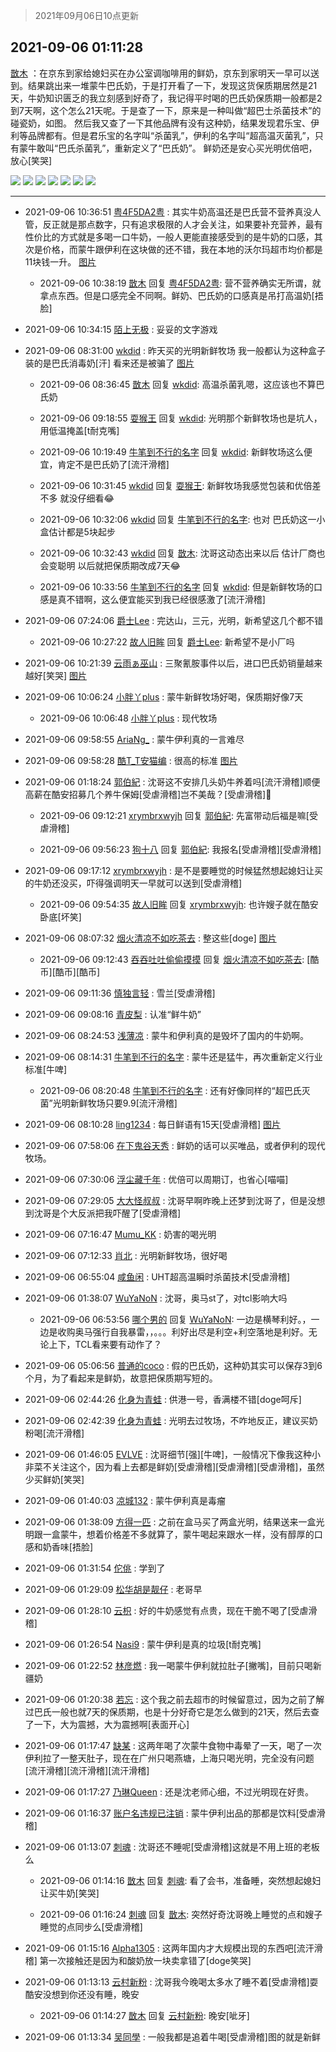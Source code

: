 > 2021年09月06日10点更新
<link rel="stylesheet" href="https://cdn.jsdelivr.net/gh/taotie6/sampleJSON@main/css/photo_show.css">
<meta name="referrer" content="no-referrer" />


 ## 2021-09-06 01:11:28 

 [㪚木](https://www.coolapk.com/feed/29794379?shareKey=YWY4NmZiZjA4NmRhNjEzNTA1N2U~) ：在京东到家给媳妇买在办公室调咖啡用的鲜奶，京东到家明天一早可以送到。结果跳出来一堆蒙牛巴氏奶，于是打开看了一下，发现这货保质期居然是21天，牛奶知识匮乏的我立刻感到好奇了，我记得平时喝的巴氏奶保质期一般都是2到7天啊，这个怎么21天呢。于是查了一下<!--break-->，原来是一种叫做“超巴士杀菌技术”的碰瓷奶，如图。
然后我又查了一下其他品牌有没有这种奶，结果发现君乐宝、伊利等品牌都有。但是君乐宝的名字叫“杀菌乳”，伊利的名字叫“超高温灭菌乳”，只有蒙牛敢叫“巴氏杀菌乳”，重新定义了“巴氏奶”。
鲜奶还是安心买光明优倍吧，放心[笑哭] 

<div class="album">
<img class="img-item" src="http://image.coolapk.com/feed/2021/0906/01/1081091_0650d7bf_1883_5285@1080x2340.jpeg" />
<img class="img-item" src="http://image.coolapk.com/feed/2021/0906/01/1081091_7f3984ba_1883_5287@1080x1175.jpeg" />
<img class="img-item" src="http://image.coolapk.com/feed/2021/0906/01/1081091_e4041cac_1883_5289@1080x6713.png" />
<img class="img-item" src="http://image.coolapk.com/feed/2021/0906/01/1081091_3738376e_1883_529@1080x1266.png" />
<img class="img-item" src="http://image.coolapk.com/feed/2021/0906/01/1081091_4a5b284f_1883_5292@1080x1162.jpeg" />
<img class="img-item" src="http://image.coolapk.com/feed/2021/0906/01/1081091_eeb54376_1883_5294@1080x859.png" />
<img class="img-item" src="http://image.coolapk.com/feed/2021/0906/01/1081091_339a85bf_1883_5296@1080x1534.png" />
</div>

 ------- 

- 2021-09-06 10:36:51 [粤4F5DA2粤](uid=983185) : 其实牛奶高温还是巴氏营不营养真没人管，反正就是那点数字，只有追求极限的人才会关注，如果要补充营养，最有性价比的方式就是多喝一口牛奶，一般人更能直接感受到的是牛奶的口感，其次是价格，而蒙牛跟伊利在这块做的还不错，我在本地的沃尔玛超市均价都是11块钱一升。 [图片](http://image.coolapk.com/feed/2021/0906/10/983185_a8b436d7_5800_0127@1080x5397.jpeg)

    - 2021-09-06 10:38:19 [㪚木](uid=1081091) 回复 [粤4F5DA2粤](uid=983185): 营不营养确实无所谓，就拿点东西。但是口感完全不同啊。鲜奶、巴氏奶的口感真是吊打高温奶[捂脸] 

- 2021-09-06 10:34:15 [陌上无极](uid=1205770) : 妥妥的文字游戏 

- 2021-09-06 08:31:00 [wkdid](uid=872292) : 昨天买的光明新鲜牧场  我一般都认为这种盒子装的是巴氏消毒奶[汗]  看来还是被骗了 [图片](http://image.coolapk.com/feed/2021/0906/08/872292_d6c5f1a8_8258_6503@2494x3325.jpeg)

    - 2021-09-06 08:36:45 [㪚木](uid=1081091) 回复 [wkdid](uid=872292): 高温杀菌乳嗯，这应该也不算巴氏奶 

    - 2021-09-06 09:18:55 [耍猴王](uid=2055455) 回复 [wkdid](uid=872292): 光明那个新鲜牧场也是坑人，用低温掩盖[t耐克嘴] 

    - 2021-09-06 10:19:49 [牛笔到不行的名字](uid=2374460) 回复 [wkdid](uid=872292): 新鲜牧场这么便宜，肯定不是巴氏奶了[流汗滑稽] 

    - 2021-09-06 10:31:45 [wkdid](uid=872292) 回复 [耍猴王](uid=2055455): 新鲜牧场我感觉包装和优倍差不多 就没仔细看😂 

    - 2021-09-06 10:32:06 [wkdid](uid=872292) 回复 [牛笔到不行的名字](uid=2374460): 也对  巴氏奶这一小盒估计都是5块起步 

    - 2021-09-06 10:32:43 [wkdid](uid=872292) 回复 [㪚木](uid=1081091): 沈哥这动态出来以后 估计厂商也会变聪明  以后就把保质期改成7天😂 

    - 2021-09-06 10:33:56 [牛笔到不行的名字](uid=2374460) 回复 [wkdid](uid=872292): 但是新鲜牧场的口感是真不错啊，这么便宜能买到我已经很感激了[流汗滑稽] 

- 2021-09-06 07:24:06 [爵士Lee](uid=811595) : 完达山，三元，光明，新希望这几个都不错 

    - 2021-09-06 10:27:22 [故人旧眸](uid=5481001) 回复 [爵士Lee](uid=811595): 新希望不是小厂吗 

- 2021-09-06 10:21:39 [云雨ぁ巫山](uid=12044741) : 三聚氰胺事件以后，进口巴氏奶销量越来越好[笑哭] [图片](http://image.coolapk.com/feed/2021/0906/10/12044741_b2d243f2_4898_073@1080x2311.jpeg)

- 2021-09-06 10:06:24 [小胖丫plus](uid=1222752) : 蒙牛新鲜牧场好喝，保质期好像7天 

    - 2021-09-06 10:06:48 [小胖丫plus](uid=1222752) : 现代牧场 

- 2021-09-06 09:58:55 [AriaNg_](uid=3504887) : 蒙牛伊利真的一言难尽 

- 2021-09-06 09:58:28 [酷T_T安猫编](uid=3220399) : 很高的标准 [图片](http://image.coolapk.com/feed/2021/0906/09/3220399_195487aa_3507_1695@1080x512.jpeg)

- 2021-09-06 01:18:24 [郭伯紀](uid=2859803) : 沈哥这不安排几头奶牛养着吗[流汗滑稽]顺便高薪在酷安招募几个养牛保姆[受虐滑稽]岂不美哉？[受虐滑稽]🙏 

    - 2021-09-06 09:12:21 [xrymbrxwyjh](uid=1710564) 回复 [郭伯紀](uid=2859803): 先富带动后福是嘛[受虐滑稽] 

    - 2021-09-06 09:56:23 [狗十八](uid=1812189) 回复 [郭伯紀](uid=2859803): 我报名[受虐滑稽][受虐滑稽] 

- 2021-09-06 09:17:12 [xrymbrxwyjh](uid=1710564) : 是不是要睡觉的时候猛然想起媳妇让买的牛奶还没买，吓得强调明天一早就可以送到[受虐滑稽] 

    - 2021-09-06 09:54:35 [故人旧眸](uid=5481001) 回复 [xrymbrxwyjh](uid=1710564): 也许嫂子就在酷安卧底[坏笑] 

- 2021-09-06 08:07:32 [烟火清凉不如吃茶去](uid=4279524) : 整这些[doge] [图片](http://image.coolapk.com/feed/2021/0906/08/4279524_5fb769ff_6846_1151@1080x493.jpeg)

    - 2021-09-06 09:12:43 [吞吞吐吐偷偷摸摸](uid=4177414) 回复 [烟火清凉不如吃茶去](uid=4279524): [酷币][酷币][酷币] 

- 2021-09-06 09:11:36 [慎独言轻](uid=1639501) : 雪兰[受虐滑稽] 

- 2021-09-06 09:08:16 [青皮梨](uid=1109281) : 认准“鲜牛奶” 

- 2021-09-06 08:24:53 [浅薄凉](uid=1630624) : 蒙牛和伊利真的是毁坏了国内的牛奶啊。 

- 2021-09-06 08:14:31 [牛笔到不行的名字](uid=2374460) : 蒙牛还是猛牛，再次重新定义行业标准[牛啤] 

    - 2021-09-06 08:20:48 [牛笔到不行的名字](uid=2374460) : 还有好像同样的“超巴氏灭菌”光明新鲜牧场只要9.9[流汗滑稽] 

- 2021-09-06 08:10:28 [ling1234](uid=738901) : 每日鲜语有15天[受虐滑稽] [图片](http://image.coolapk.com/feed/2021/0906/08/738901_c6c5ebf9_7027_0191@1080x2340.jpeg)

- 2021-09-06 07:58:06 [在下鬼谷天秀](uid=1463562) : 鲜奶的话可以买唯品，或者伊利的现代牧场。 

- 2021-09-06 07:30:06 [浮尘藏千年](uid=618671) : 优倍可以周期订，也省心[喵喵] 

- 2021-09-06 07:29:05 [大大怪叔叔](uid=956235) : 沈哥早啊昨晚上还梦到沈哥了，但是没想到沈哥是个大反派把我吓醒了[受虐滑稽] 

- 2021-09-06 07:16:47 [Mumu_KK](uid=1355663) : 奶害的喝光明 

- 2021-09-06 07:12:33 [肖北](uid=1156293) : 光明新鲜牧场，很好喝 

- 2021-09-06 06:55:04 [咸鱼闲](uid=3783511) : UHT超高温瞬时杀菌技术[受虐滑稽] 

- 2021-09-06 01:38:07 [WuYaNoN](uid=1260682) : 沈哥，奥马st了，对tcl影响大吗 

    - 2021-09-06 06:53:56 [哪个男的](uid=1057736) 回复 [WuYaNoN](uid=1260682): 一边是横琴利好。，一边是收购奥马强行自我暴雷，，。。。利好出尽是利空+利空落地是利好。无论上下，TCL看来要有动作了？ 

- 2021-09-06 05:06:56 [普通的coco](uid=2929321) : 假的巴氏奶，这种奶其实可以保存3到6个月，为了看起来是鲜奶，故意把保质期写短的。 

- 2021-09-06 02:44:26 [化身为青蛙](uid=1209189) : 供港一号，香满楼不错[doge呵斥] 

- 2021-09-06 02:42:39 [化身为青蛙](uid=1209189) : 光明去过牧场，不咋地反正，建议买奶粉喝[流汗滑稽] 

- 2021-09-06 01:46:05 [EVLVE](uid=624501) : 沈哥细节[强][牛啤]，一般情况下像我这种小非菜不关注这个，因为看上去都是鲜奶[受虐滑稽][受虐滑稽][受虐滑稽]，虽然少买鲜奶[笑哭] 

- 2021-09-06 01:40:03 [凉城132](uid=3231915) : 蒙牛伊利真是毒瘤 

- 2021-09-06 01:38:09 [方得一匹](uid=1818310) : 之前在盒马买了两盒光明，结果送来一盒光明跟一盒蒙牛，想着价格差不多就算了，蒙牛喝起来跟水一样，没有醇厚的口感和奶香味[捂脸] 

- 2021-09-06 01:31:54 [佗佻](uid=2824609) : 学到了 

- 2021-09-06 01:29:09 [松华胡是靓仔](uid=692318) : 老哥早 

- 2021-09-06 01:28:10 [云枳](uid=4374824) : 好的牛奶感觉有点贵，现在干脆不喝了[受虐滑稽] 

- 2021-09-06 01:26:54 [Nasi9](uid=2003986) : 蒙牛伊利是真的垃圾[t耐克嘴] 

- 2021-09-06 01:22:52 [林彦燃](uid=1381815) : 我一喝蒙牛伊利就拉肚子[撇嘴]，目前只喝新疆奶 

- 2021-09-06 01:20:38 [若忘](uid=459610) : 这个我之前去超市的时候留意过，因为之前了解过巴氏一般也就7天的保质期，也是十分好奇它是怎么做到的21天，然后去查了一下，大为震撼，大为震撼啊[表面开心] 

- 2021-09-06 01:17:47 [缺某](uid=3485535) : 这两年喝了次蒙牛食物中毒晕了一天，喝了一次伊利拉了一整天肚子，现在在广州只喝燕塘，上海只喝光明，完全没有问题[流汗滑稽][流汗滑稽][流汗滑稽] 

- 2021-09-06 01:17:27 [乃琳Queen](uid=2370903) : 还是沈老师心细，不过光明现在好贵。 

- 2021-09-06 01:16:37 [账户名违规已注销](uid=1039732) : 蒙牛伊利出品的那都是饮料[受虐滑稽] 

- 2021-09-06 01:13:07 [刺魂](uid=1662383) : 沈哥还不睡呢[受虐滑稽]这就是不用上班的老板么 

    - 2021-09-06 01:14:16 [㪚木](uid=1081091) 回复 [刺魂](uid=1662383): 看了会书，准备睡，突然想起媳妇让买牛奶[笑哭] 

    - 2021-09-06 01:16:24 [刺魂](uid=1662383) 回复 [㪚木](uid=1081091): 突然好奇沈哥晚上睡觉的点和嫂子睡觉的点同步么[受虐滑稽] 

- 2021-09-06 01:15:16 [Alpha1305](uid=4623127) : 这两年国内才大规模出现的东西吧[流汗滑稽]
第一次接触还是因为和酸奶放一块卖拿错了[doge笑哭] 

- 2021-09-06 01:13:13 [云村新粉](uid=809098) : 沈哥我今晚喝太多水了睡不着[受虐滑稽]耍酷安没想到你还没有睡，晚安 

    - 2021-09-06 01:14:27 [㪚木](uid=1081091) 回复 [云村新粉](uid=809098): 晚安[呲牙] 

- 2021-09-06 01:13:34 [吴同學](uid=1320218) : 一般我都是追着牛喝[受虐滑稽]图的就是新鲜 

